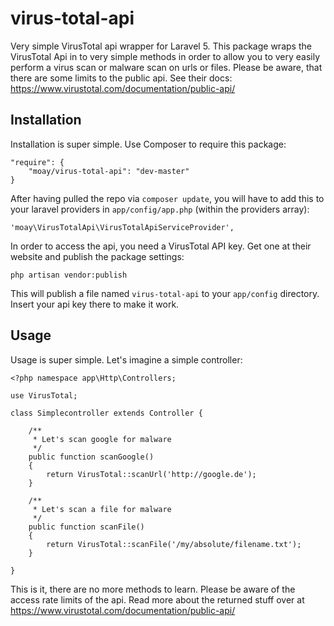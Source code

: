 # virus-total-api
Very simple VirusTotal api wrapper for Laravel 5. This package wraps the VirusTotal Api in to very simple methods in order to allow you to very easily perform a virus scan or malware scan on urls or files.
Please be aware, that there are some limits to the public api. See their docs: https://www.virustotal.com/documentation/public-api/

## Installation
Installation is super simple. Use Composer to require this package:
 
    "require": {
        "moay/virus-total-api": "dev-master"
    }

After having pulled the repo via `composer update`, you will have to add this to your laravel providers in `app/config/app.php` (within the providers array):

    'moay\VirusTotalApi\VirusTotalApiServiceProvider',

In order to access the api, you need a VirusTotal API key. Get one at their website and publish the package settings:

    php artisan vendor:publish

This will publish a file named `virus-total-api` to your `app/config` directory. Insert your api key there to make it work.

## Usage

Usage is super simple. Let's imagine a simple controller:

	<?php namespace app\Http\Controllers;

	use VirusTotal;

	class Simplecontroller extends Controller {
	
		/**
		 * Let's scan google for malware
		 */
		public function scanGoogle()
		{
			return VirusTotal::scanUrl('http://google.de');
		}
	
		/**
		 * Let's scan a file for malware
		 */
		public function scanFile()
		{
			return VirusTotal::scanFile('/my/absolute/filename.txt');
		}

	}

This is it, there are no more methods to learn. Please be aware of the access rate limits of the api. Read more about the returned stuff over at https://www.virustotal.com/documentation/public-api/
